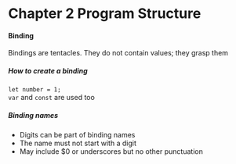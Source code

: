 # Chapter 2 Program Structure

#### Binding
Bindings are tentacles. They do not contain values; they grasp them

##### How to create a binding
`let number = 1;`
<br>
`var` and `const` are used too

##### Binding names
- Digits can be part of binding names
- The name must not start with a digit
- May include $0 or underscores but no other punctuation

